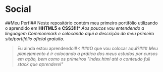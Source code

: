 # Social
##Meu Perfl##
Neste repositório contém meu primeiro portifólio utilizando o aprendido em **HHTML5** e **CSS3!!!***
*Aos poucos vou entendendo a linguagem Commonmark e colocando aqui a descrição do meu primeiro site/portifólio oficial gratuito.*
> Eu ainda estou aprendendo!!!<
###O que vou colocar aqui?###
*Meu planejamento é ir colocando a prática dos meus estudos por cursos em ação, bem como os primeiros "index.html até o conteudo full stack que aprenderei"*
